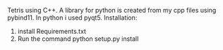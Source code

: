 Tetris using C++. 
А library for python is created from my cpp files using pybind11. In python i used pyqt5.
Installation:
1. install Requirements.txt
2. Run the command python setup.py install
